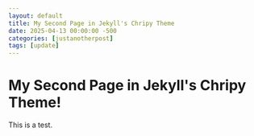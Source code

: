 ```yaml
---
layout: default
title: My Second Page in Jekyll's Chripy Theme
date: 2025-04-13 00:00:00 -500
categories: [justanotherpost]
tags: [update]
---
```


# My Second Page in Jekyll's Chripy Theme!
This is a test.
